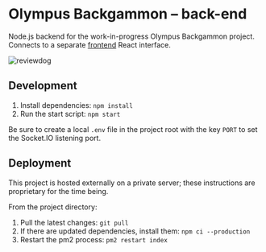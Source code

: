 # Olympus Backgammon – back-end

Node.js backend for the work-in-progress Olympus Backgammon project. Connects to a separate [frontend](https://github.com/michaelti/olympus-backgammon-frontend) React interface.

![reviewdog](https://github.com/michaelti/olympus-backgammon-backend/workflows/reviewdog/badge.svg)

## Development

1. Install dependencies: `npm install`
2. Run the start script: `npm start`

Be sure to create a local `.env` file in the project root with the key `PORT` to set the Socket.IO listening port.

## Deployment

This project is hosted externally on a private server; these instructions are proprietary for the time being.

From the project directory:

1. Pull the latest changes: `git pull`
2. If there are updated dependencies, install them: `npm ci --production`
3. Restart the pm2 process: `pm2 restart index`
